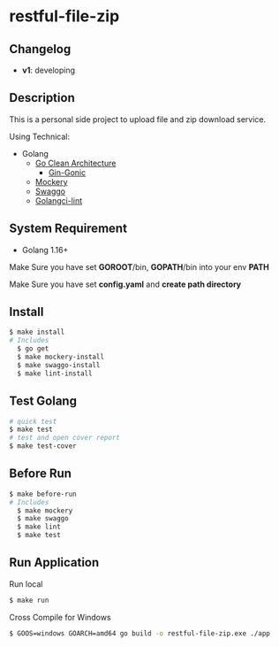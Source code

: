 # restful-file-zip

## Changelog

- **v1**: developing

## Description

This is a personal side project to upload file and zip download service.

Using Technical:

- Golang
  - [Go Clean Architecture](https://github.com/bxcodec/go-clean-arch)
    - [Gin-Gonic](https://gin-gonic.com/)
  - [Mockery](https://github.com/vektra/mockery)
  - [Swaggo](https://github.com/swaggo/swag)
  - [Golangci-lint](https://github.com/golangci/golangci-lint)

## System Requirement

- Golang 1.16+

Make Sure you have set **GOROOT**/bin, **GOPATH**/bin into your env **PATH**

Make Sure you have set **config.yaml** and **create path directory**

## Install

```bash
$ make install
# Includes
  $ go get
  $ make mockery-install
  $ make swaggo-install
  $ make lint-install
```

## Test Golang

```bash
# quick test
$ make test
# test and open cover report
$ make test-cover
```

## Before Run

```bash
$ make before-run
# Includes
  $ make mockery
  $ make swaggo
  $ make lint
  $ make test
```

## Run Application

Run local

```bash
$ make run
```

Cross Compile for Windows

```bash
$ GOOS=windows GOARCH=amd64 go build -o restful-file-zip.exe ./app
```
